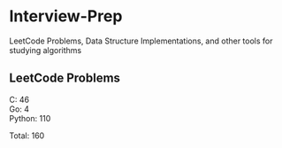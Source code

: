 # Interview-Prep
LeetCode Problems, Data Structure Implementations, and other tools for studying algorithms

## LeetCode Problems
C:      46<br/>
Go:     4<br/>
Python: 110<br/>

Total:  160

